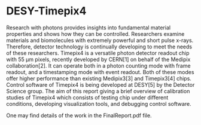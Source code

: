 # DESY-Timepix4

Research with photons provides insights into fundamental material properties and
shows how they can be controlled. Researchers examine materials and biomolecules
with extremely powerful and short pulse x-rays. Therefore, detector technology
is continually developing to meet the needs of these researchers. Timepix4 is a
versatile photon detector readout chip with 55 μm pixels, recently developed by
CERN[1] on behalf of the Medipix collaboration[2]. It can operate both in a photon
counting mode with frame readout, and a timestamping mode with event readout.
Both of these modes offer higher performance than existing Medipix3[3] and
Timepix3[4] chips. Control software of Timepix4 is being developed at DESY[5]
by the Detector Science group. The aim of this report giving a brief overview
of calibration studies of Timepix4 which consists of testing chip under different
conditions, developing visualization tools, and debugging control software.

One may find details of the work in the FinalReport.pdf file.
